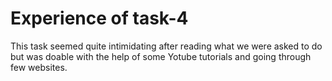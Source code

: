 # Experience of task-4

<p>This task seemed quite intimidating after reading what we were asked to do but was doable with the help of some Yotube tutorials and going through few websites.</p>
